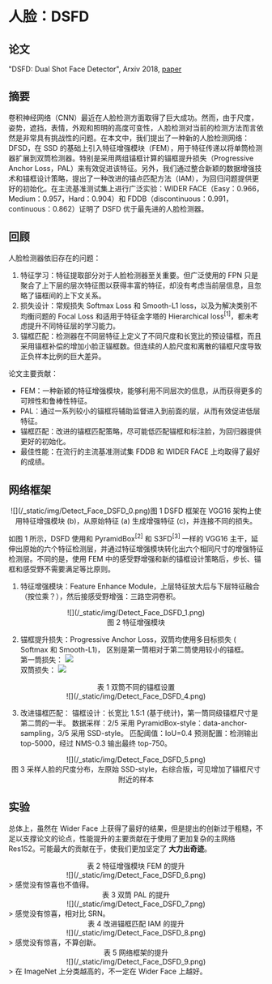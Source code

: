# 人脸：DSFD 

## 论文

"DSFD: Dual Shot Face Detector", Arxiv 2018, [paper](https://arxiv.org/pdf/1810.10220.pdf)

## 摘要

卷积神经网络（CNN）最近在人脸检测方面取得了巨大成功。然而，由于尺度，姿势，遮挡，表情，外观和照明的高度可变性，人脸检测对当前的检测方法而言依然是非常具有挑战性的问题。在本文中，我们提出了一种新的人脸检测网络：DFSD，在 SSD 的基础上引入特征增强模块（FEM），用于特征传递以将单筒检测器扩展到双筒检测器。特别是采用两组锚框计算的锚框提升损失（Progressive Anchor Loss，PAL）来有效促进该特征。另外，我们通过整合新颖的数据增强技术和锚框设计策略，提出了一种改进的锚点匹配方法（IAM），为回归问题提供更好的初始化。在主流基准测试集上进行广泛实验：WIDER FACE（Easy：0.966，Medium：0.957，Hard：0.904）和 FDDB（discontinuous：0.991，continuous：0.862）证明了 DSFD 优于最先进的人脸检测器。

## 回顾

人脸检测器依旧存在的问题：
1. 特征学习：特征提取部分对于人脸检测器至关重要。但广泛使用的 FPN 只是聚合了上下层的层次特征图以获得丰富的特征，却没有考虑当前层信息，且忽略了锚框间的上下文关系。
2. 损失设计：常规损失 Softmax Loss 和 Smooth-L1 loss，以及为解决类别不均衡问题的 Focal Loss 和适用于特征金字塔的 Hierarchical loss<sup>[1]</sup>，都未考虑提升不同特征层的学习能力。
3. 锚框匹配：检测器在不同层特征上定义了不同尺度和长宽比的预设锚框，而且采用锚框补偿的增加小脸正锚框数。但连续的人脸尺度和离散的锚框尺度导致正负样本比例的巨大差异。

论文主要贡献：
- FEM：一种新颖的特征增强模块，能够利用不同层次的信息，从而获得更多的可辨性和鲁棒性特征。
- PAL：通过一系列较小的锚框将辅助监督进入到前面的层，从而有效促进低层特征。
- 锚框匹配：改进的锚框匹配策略，尽可能低匹配锚框和标注脸，为回归器提供更好的初始化。
- 最佳性能：在流行的主流基准测试集 FDDB 和 WIDER FACE 上均取得了最好的成绩。

## 网络框架

<center>![](/_static/img/Detect_Face_DSFD_0.png)图 1 DSFD 框架在 VGG16 架构上使用特征增强模块 (b)，从原始特征 (a) 生成增强特征 (c)，并连接不同的损失。</center>

如图 1 所示，DSFD 使用和 PyramidBox<sup>[2]</sup> 和 S3FD<sup>[3]</sup> 一样的 VGG16 主干，延伸出原始的六个特征检测层，并通过特征增强模块转化出六个相同尺寸的增强特征检测层。不同的是，使用 FEM 中的感受野增强和新的锚框设计策略后，步长、锚框和感受野不需要满足等比原则。

1. 特征增强模块：Feature Enhance Module，上层特征放大后与下层特征融合（按位乘？），然后接感受野增强：三路空洞卷积。
  <center>![](/_static/img/Detect_Face_DSFD_1.png)<br/>图 2 特征增强模块</center>

2. 锚框提升损失：Progressive Anchor Loss，双筒均使用多目标损失 ( Softmax 和 Smooth-L1)， 区别是第一筒相对于第二筒使用较小的锚框。
  <br/>第一筒损失： ![](/_static/img/Detect_Face_DSFD_2.png)
  <br/>双筒损失： ![](/_static/img/Detect_Face_DSFD_3.png)
  <center>表 1 双筒不同的锚框设置<br/>![](/_static/img/Detect_Face_DSFD_4.png)</center>

3. 改进锚框匹配：
  锚框设计：长宽比 1.5:1 (基于统计)，第一筒同级锚框尺寸是第二筒的一半。
  数据采样：2/5 采用 PyramidBox-style：data-anchor-sampling，3/5 采用 SSD-style。
  匹配阈值：IoU=0.4
  预测配置：检测输出 top-5000，经过 NMS-0.3 输出最终 top-750。
  <center>![](/_static/img/Detect_Face_DSFD_5.png)<br/>图 3 采样人脸的尺度分布，左原始 SSD-style，右综合版，可见增加了锚框尺寸附近的样本</center>

## 实验

总体上，虽然在 Wider Face 上获得了最好的结果，但是提出的创新过于粗糙，不足以支撑论文的论点，性能提升的主要贡献在于使用了更加复杂的主网络 Res152。可能最大的贡献在于，使我们更加坚定了 **大力出奇迹**。

<center>表 2 特征增强模块 FEM 的提升<br/>![](/_static/img/Detect_Face_DSFD_6.png)</center>
> 感觉没有惊喜也不值得。

<center>表 3 双筒 PAL 的提升 <br/>![](/_static/img/Detect_Face_DSFD_7.png)</center>
> 感觉没有惊喜，相对比 SRN。

<center>表 4 改进锚框匹配 IAM 的提升 <br/>![](/_static/img/Detect_Face_DSFD_8.png)</center>
> 感觉没有惊喜，不算创新。

<center>表 5 网络框架的提升 <br/>![](/_static/img/Detect_Face_DSFD_9.png)</center>
> 在 ImageNet 上分类越高的，不一定在 Wider Face 上越好。


